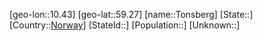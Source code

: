 ﻿---
location: [59.27,10.43]
type: City
tags:
- geo/City


SpocWebEntityId: 34905
isDeleted: false
confidential: public

---
[geo-lon::10.43]
[geo-lat::59.27]
[name::Tonsberg]
[State::]
[Country::[Norway](geo/Continent/Europe/Norway.md)]
[StateId::]
[Population::]
[Unknown::]

